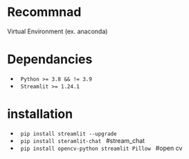 # Recommnad
Virtual Environment (ex. anaconda)

# Dependancies
* <code> Python >= 3.8 && != 3.9 </code>
* <code> Streamlit >= 1.24.1 </code>

# installation
* <code> pip install streamlit --upgrade </code>
* <code> pip install steramlit-chat </code> #stream_chat
* <code> pip install opencv-python streamlit Pillow </code> #open cv 